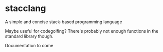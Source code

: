 # stacclang
A simple and concise stack-based programming language


Maybe useful for codegolfing? There's probably not enough functions in the standard library though.

Documentation to come
